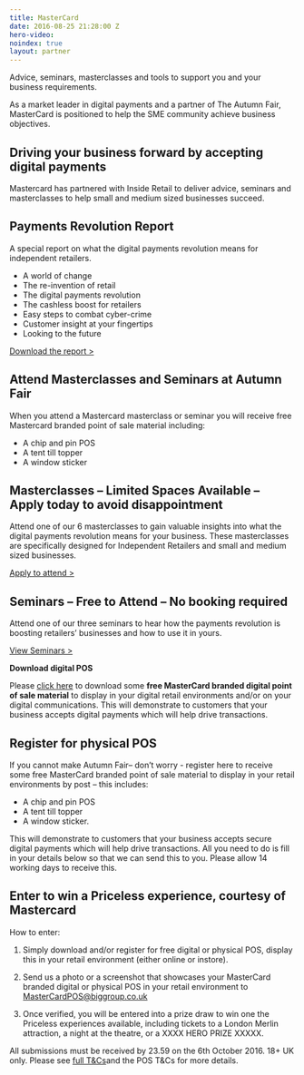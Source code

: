 ```yaml
---
title: MasterCard
date: 2016-08-25 21:28:00 Z
hero-video: 
noindex: true
layout: partner
---
```


Advice, seminars, masterclasses and tools to support you and your business requirements.

As a market leader in digital payments and a partner of The Autumn Fair, MasterCard is positioned to help the SME community achieve business objectives.

## Driving your business forward by accepting digital payments

Mastercard has partnered with Inside Retail to deliver advice, seminars and masterclasses to help small and medium sized businesses succeed.


## Payments Revolution Report

A special report on what the digital payments revolution means for independent retailers.

* A world of change
* The re-invention of retail
* The digital payments revolution
* The cashless boost for retailers
* Easy steps to combat cyber-crime
* Customer insight at your fingertips
* Looking to the future

[Download the report >](www.autumnfair.com/Content/Mastercard-Masterclasses)

## Attend Masterclasses and Seminars at Autumn Fair

When you attend a Mastercard masterclass or seminar you will receive free Mastercard branded point of sale material including:

* A chip and pin POS
* A tent till topper
* A window sticker

## Masterclasses – Limited Spaces Available – Apply today to avoid disappointment

Attend one of our 6 masterclasses to gain valuable insights into what the digital payments revolution means for your business. These masterclasses are specifically designed for Independent Retailers and small and medium sized businesses.

[Apply to attend >](www.autumnfair.com/Content/Mastercard-Masterclasses)

## Seminars – Free to Attend – No booking required

Attend one of our three seminars to hear how the payments revolution is boosting retailers’ businesses and how to use it in yours. 

[View Seminars >](www.autumnfair.com/Content/Mastercard-Masterclasses)

**Download digital POS**

Please [click here](www.autumnfair.com/Content/Mastercard-Masterclasses) to download some **free MasterCard branded digital point of sale material** to display in your digital retail environments and/or on your digital communications. This will demonstrate to customers that your business accepts digital payments which will help drive transactions.


## Register for physical POS

If you cannot make Autumn Fair– don’t worry - register here to receive some free MasterCard branded point of sale material to display in your retail environments by post – this includes: 

* A chip and pin POS
* A tent till topper 
* A window sticker. 

This will demonstrate to customers that your business accepts secure digital payments which will help drive transactions. All you need to do is fill in your details below so that we can send this to you. Please allow 14 working days to receive this.

## Enter to win a Priceless experience, courtesy of Mastercard 

How to enter:

1. Simply download and/or register for free digital or physical POS, display this in your retail environment (either online or instore).

1. Send us a photo or a screenshot that showcases your MasterCard branded digital or physical POS in your retail environment to [MasterCardPOS@biggroup.co.uk](http://www.mastercardpos@biggroup.co.uk)

1. Once verified, you will be entered into a prize draw to win one the Priceless experiences available, including tickets to a London Merlin attraction, a night at the theatre, or a XXXX HERO PRIZE XXXXX. 

All submissions must be received by 23.59 on the 6th October 2016. 18+ UK only. Please see [full T&Cs](https://5773d42c0bf79d1b9f598394.preview.siteleaf.com/partner/terms-and-conditions/)and the POS T&Cs for more details.
